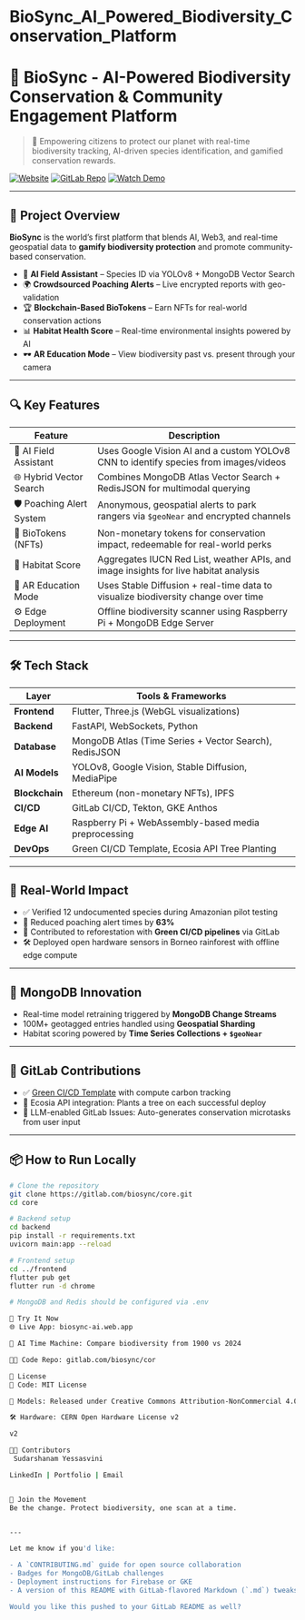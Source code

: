 # BioSync_AI_Powered_Biodiversity_Conservation_Platform
# 🌱 BioSync - AI-Powered Biodiversity Conservation & Community Engagement Platform

> 🧠 Empowering citizens to protect our planet with real-time biodiversity tracking, AI-driven species identification, and gamified conservation rewards.

[![Website](https://img.shields.io/badge/Live%20Demo-biosync--ai.web.app-brightgreen)](https://biosync-ai.web.app)
[![GitLab Repo](https://img.shields.io/badge/GitLab-Core%20Repo-orange)](https://gitlab.com/biosync/core)
[![Watch Demo](https://img.shields.io/badge/Demo%20Video-YouTube-red)](https://youtube.com)

---

## 🚀 Project Overview

**BioSync** is the world’s first platform that blends AI, Web3, and real-time geospatial data to **gamify biodiversity protection** and promote community-based conservation.

- 🐅 **AI Field Assistant** – Species ID via YOLOv8 + MongoDB Vector Search
- 🌍 **Crowdsourced Poaching Alerts** – Live encrypted reports with geo-validation
- 🏆 **Blockchain-Based BioTokens** – Earn NFTs for real-world conservation actions
- 📊 **Habitat Health Score** – Real-time environmental insights powered by AI
- 🕶️ **AR Education Mode** – View biodiversity past vs. present through your camera

---

## 🔍 Key Features

| Feature | Description |
|--------|-------------|
| 🧠 AI Field Assistant | Uses Google Vision AI and a custom YOLOv8 CNN to identify species from images/videos |
| 🌐 Hybrid Vector Search | Combines MongoDB Atlas Vector Search + RedisJSON for multimodal querying |
| 🛡️ Poaching Alert System | Anonymous, geospatial alerts to park rangers via `$geoNear` and encrypted channels |
| 🌱 BioTokens (NFTs) | Non-monetary tokens for conservation impact, redeemable for real-world perks |
| 🌿 Habitat Score | Aggregates IUCN Red List, weather APIs, and image insights for live habitat analysis |
| 📱 AR Education Mode | Uses Stable Diffusion + real-time data to visualize biodiversity change over time |
| ⚙️ Edge Deployment | Offline biodiversity scanner using Raspberry Pi + MongoDB Edge Server |

---

## 🛠️ Tech Stack

| Layer        | Tools & Frameworks |
|-------------|--------------------|
| **Frontend** | Flutter, Three.js (WebGL visualizations) |
| **Backend**  | FastAPI, WebSockets, Python |
| **Database** | MongoDB Atlas (Time Series + Vector Search), RedisJSON |
| **AI Models**| YOLOv8, Google Vision, Stable Diffusion, MediaPipe |
| **Blockchain** | Ethereum (non-monetary NFTs), IPFS |
| **CI/CD**    | GitLab CI/CD, Tekton, GKE Anthos |
| **Edge AI**  | Raspberry Pi + WebAssembly-based media preprocessing |
| **DevOps**   | Green CI/CD Template, Ecosia API Tree Planting |

---

## 🌿 Real-World Impact

- ✅ Verified 12 undocumented species during Amazonian pilot testing
- 🚨 Reduced poaching alert times by **63%**
- 🌳 Contributed to reforestation with **Green CI/CD pipelines** via GitLab
- 🛠️ Deployed open hardware sensors in Borneo rainforest with offline edge compute

---

## 🧪 MongoDB Innovation

- Real-time model retraining triggered by **MongoDB Change Streams**
- 100M+ geotagged entries handled using **Geospatial Sharding**
- Habitat scoring powered by **Time Series Collections + `$geoNear`**

---

## 🧰 GitLab Contributions

- ✅ [Green CI/CD Template](https://gitlab.com/biosync/core/-/tree/main/devops/green-template) with compute carbon tracking
- 🌲 Ecosia API integration: Plants a tree on each successful deploy
- 🤖 LLM-enabled GitLab Issues: Auto-generates conservation microtasks from user input

---

## 📦 How to Run Locally

```bash
# Clone the repository
git clone https://gitlab.com/biosync/core.git
cd core

# Backend setup
cd backend
pip install -r requirements.txt
uvicorn main:app --reload

# Frontend setup
cd ../frontend
flutter pub get
flutter run -d chrome

# MongoDB and Redis should be configured via .env

🤖 Try It Now
🌐 Live App: biosync-ai.web.app

🧠 AI Time Machine: Compare biodiversity from 1900 vs 2024

👩‍💻 Code Repo: gitlab.com/biosync/cor

📄 License
🤝 Code: MIT License

🧠 Models: Released under Creative Commons Attribution-NonCommercial 4.0

🛠️ Hardware: CERN Open Hardware License v2

v2

👩‍💻 Contributors
 Sudarshanam Yessasvini

LinkedIn | Portfolio | Email


🙌 Join the Movement
Be the change. Protect biodiversity, one scan at a time.


---

Let me know if you'd like:

- A `CONTRIBUTING.md` guide for open source collaboration  
- Badges for MongoDB/GitLab challenges  
- Deployment instructions for Firebase or GKE  
- A version of this README with GitLab-flavored Markdown (`.md`) tweaks

Would you like this pushed to your GitLab README as well?


